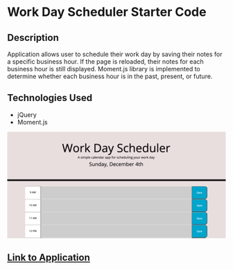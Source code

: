 # Work Day Scheduler Starter Code

## Description

Application allows user to schedule their work day by saving their notes for a specific business hour. If the page is reloaded, their notes for each business hour is still displayed. Moment.js library is implemented to determine whether each business hour is in the past, present, or future.

## Technologies Used

- jQuery
- Moment.js

<img src="./Develop/Screen Shot 2022-12-04 at 9.05.59 PM.png" alt="webpage-image">

## <a href="https://dmilleza.github.io/Work-Day-Scheduler/">Link to Application</a>
